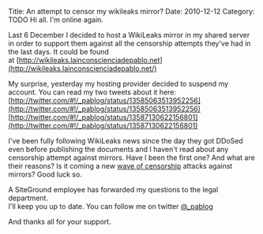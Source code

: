 Title: An attempt to censor my wikileaks mirror?
Date: 2010-12-12
Category: TODO
Hi all. I'm online again.

Last 6 December I decided to host a WikiLeaks mirror in my shared server in order to support them against all the censorship attempts
they've had in the last days. It could be found
at [http://wikileaks.lainconscienciadepablo.net](http://wikileaks.lainconscienciadepablo.net/)

My surprise, yesterday my hosting provider decided to suspend my account. You can read my two tweets about it here:  
 [http://twitter.com/#!/_pablog/status/13585063513952256](http://twitter.com/#!/_pablog/status/13585063513952256)  
 [http://twitter.com/#!/_pablog/status/13587130622156801](http://twitter.com/#!/_pablog/status/13587130622156801)

I've been fully following WikiLeaks news since the day they got DDoSed even before publishing the documents and I haven't read about any
censorship attempt against mirrors. Have I been the first one? And what are their reasons? Is it coming a new [wave of
censorship](http://www.softlayer.com/) attacks against mirrors? Good luck so. 

A SiteGround employee has forwarded my questions to the legal department.  
 I'll keep you up to date. You can follow me on twitter [@_pablog](http://twitter.com/_pablog)

And thanks all for your support.
